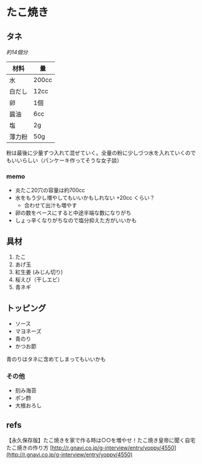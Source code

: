# たこ焼き

## タネ

*約14個分*

| 材料 | 量 |
| --- | --- |
| 水 | 200cc |
| 白だし | 12cc |
| 卵 | 1個 |
| 醤油 | 6cc |
| 塩 | 2g |
| 薄力粉 | 50g |

粉は最後に少量ずつ入れて混ぜていく。全量の粉に少しづつ水を入れていくのでもいいらしい（パンケーキ作ってそうな女子談）

### memo

- 炎たこ20穴の容量は約700cc
- 水をもう少し増やしてもいいかもしれない +20cc くらい？
  - 合わせて出汁も増やす
- 卵の数をベースにすると中途半端な数になりがち
- しょっ辛くなりがちなので塩分抑えた方がいいかも

## 具材

1. たこ
1. あげ玉
1. 紅生姜 (みじん切り)
1. 桜えび（干しエビ）
1. 青ネギ

## トッピング

- ソース
- マヨネーズ
- 青のり
- かつお節

青のりはタネに含めてしまってもいいかも

### その他

- 刻み海苔
- ポン酢
- 大根おろし

## refs

【永久保存版】たこ焼きを家で作る時は○○を増やせ！たこ焼き皇帝に聞く自宅たこ焼きの作り方
[http://r.gnavi.co.jp/g-interview/entry/yoppy/4550](http://r.gnavi.co.jp/g-interview/entry/yoppy/4550)
